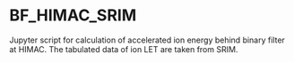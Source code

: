 # BF_HIMAC_SRIM
Jupyter script for calculation of accelerated ion energy behind binary filter at HIMAC. The tabulated data of ion LET are taken from SRIM.

